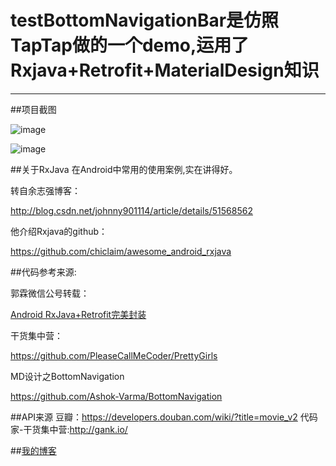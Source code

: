 # testBottomNavigationBar是仿照TapTap做的一个demo,运用了Rxjava+Retrofit+MaterialDesign知识
---------------------------------
##项目截图

![image](https://github.com/BLiYing/testBottomNavigationBar/app/sreenshots/Screenshot1.png)

![image](https://github.com/BLiYing/testBottomNavigationBar/app/sreenshots/Screenshot2.png)

##关于RxJava 在Android中常用的使用案例,实在讲得好。 

转自余志强博客：

http://blog.csdn.net/johnny901114/article/details/51568562

他介绍Rxjava的github：

https://github.com/chiclaim/awesome_android_rxjava

##代码参考来源: 


郭霖微信公号转载：

[Android RxJava+Retrofit完美封装](http://mp.weixin.qq.com/s/sM8tp7dmTinRK2-01a1uoQ)


干货集中营：

https://github.com/PleaseCallMeCoder/PrettyGirls


MD设计之BottomNavigation

https://github.com/Ashok-Varma/BottomNavigation

##API来源
豆瓣：https://developers.douban.com/wiki/?title=movie_v2
代码家-干货集中营:http://gank.io/

##[我的博客](http://blog.csdn.net/libeyond_/article/details/60351885)
